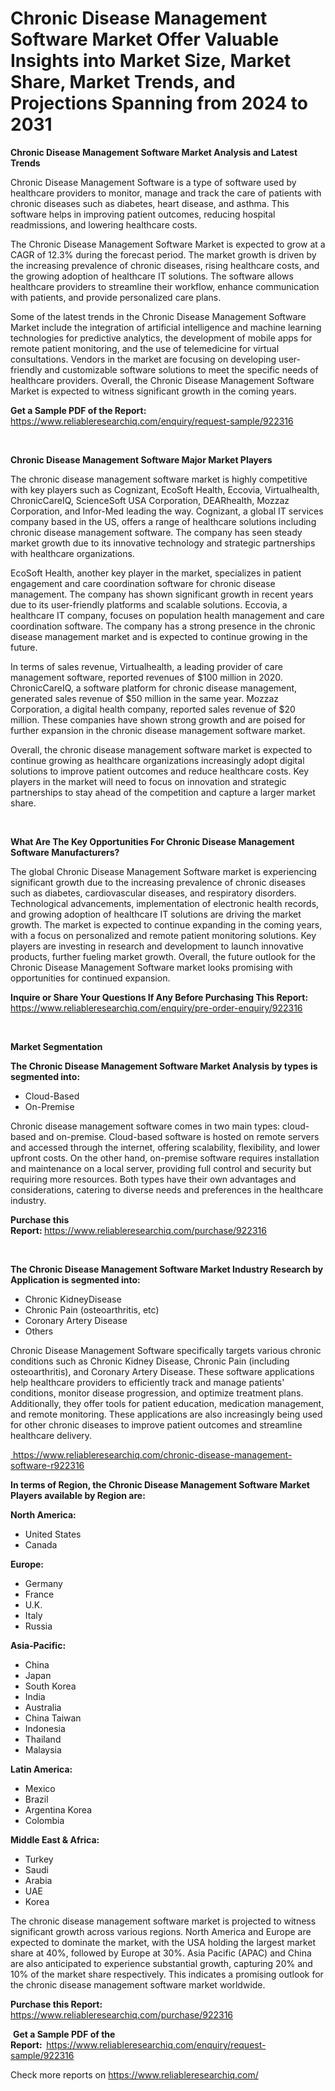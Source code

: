 <p><h1>Chronic Disease Management Software Market Offer Valuable Insights into Market Size, Market Share, Market Trends, and Projections Spanning from 2024 to 2031</h1></p><p><strong>Chronic Disease Management Software Market Analysis and Latest Trends</strong></p>
<p><p>Chronic Disease Management Software is a type of software used by healthcare providers to monitor, manage and track the care of patients with chronic diseases such as diabetes, heart disease, and asthma. This software helps in improving patient outcomes, reducing hospital readmissions, and lowering healthcare costs.</p><p>The Chronic Disease Management Software Market is expected to grow at a CAGR of 12.3% during the forecast period. The market growth is driven by the increasing prevalence of chronic diseases, rising healthcare costs, and the growing adoption of healthcare IT solutions. The software allows healthcare providers to streamline their workflow, enhance communication with patients, and provide personalized care plans.</p><p>Some of the latest trends in the Chronic Disease Management Software Market include the integration of artificial intelligence and machine learning technologies for predictive analytics, the development of mobile apps for remote patient monitoring, and the use of telemedicine for virtual consultations. Vendors in the market are focusing on developing user-friendly and customizable software solutions to meet the specific needs of healthcare providers. Overall, the Chronic Disease Management Software Market is expected to witness significant growth in the coming years.</p></p>
<p><strong>Get a Sample PDF of the Report:&nbsp;</strong> <a href="https://www.reliableresearchiq.com/enquiry/request-sample/922316">https://www.reliableresearchiq.com/enquiry/request-sample/922316</a></p>
<p>&nbsp;</p>
<p><strong>Chronic Disease Management Software Major Market Players</strong></p>
<p><p>The chronic disease management software market is highly competitive with key players such as Cognizant, EcoSoft Health, Eccovia, Virtualhealth, ChronicCareIQ, ScienceSoft USA Corporation, DEARhealth, Mozzaz Corporation, and Infor-Med leading the way. Cognizant, a global IT services company based in the US, offers a range of healthcare solutions including chronic disease management software. The company has seen steady market growth due to its innovative technology and strategic partnerships with healthcare organizations.</p><p>EcoSoft Health, another key player in the market, specializes in patient engagement and care coordination software for chronic disease management. The company has shown significant growth in recent years due to its user-friendly platforms and scalable solutions. Eccovia, a healthcare IT company, focuses on population health management and care coordination software. The company has a strong presence in the chronic disease management market and is expected to continue growing in the future.</p><p>In terms of sales revenue, Virtualhealth, a leading provider of care management software, reported revenues of $100 million in 2020. ChronicCareIQ, a software platform for chronic disease management, generated sales revenue of $50 million in the same year. Mozzaz Corporation, a digital health company, reported sales revenue of $20 million. These companies have shown strong growth and are poised for further expansion in the chronic disease management software market. </p><p>Overall, the chronic disease management software market is expected to continue growing as healthcare organizations increasingly adopt digital solutions to improve patient outcomes and reduce healthcare costs. Key players in the market will need to focus on innovation and strategic partnerships to stay ahead of the competition and capture a larger market share.</p></p>
<p>&nbsp;</p>
<p><strong>What Are The Key Opportunities For Chronic Disease Management Software Manufacturers?</strong></p>
<p><p>The global Chronic Disease Management Software market is experiencing significant growth due to the increasing prevalence of chronic diseases such as diabetes, cardiovascular diseases, and respiratory disorders. Technological advancements, implementation of electronic health records, and growing adoption of healthcare IT solutions are driving the market growth. The market is expected to continue expanding in the coming years, with a focus on personalized and remote patient monitoring solutions. Key players are investing in research and development to launch innovative products, further fueling market growth. Overall, the future outlook for the Chronic Disease Management Software market looks promising with opportunities for continued expansion.</p></p>
<p><strong>Inquire or Share Your Questions If Any Before Purchasing This Report:</strong> <a href="https://www.reliableresearchiq.com/enquiry/pre-order-enquiry/922316">https://www.reliableresearchiq.com/enquiry/pre-order-enquiry/922316</a></p>
<p>&nbsp;</p>
<p><strong>Market Segmentation</strong></p>
<p><strong>The Chronic Disease Management Software Market Analysis by types is segmented into:</strong></p>
<p><ul><li>Cloud-Based</li><li>On-Premise</li></ul></p>
<p><p>Chronic disease management software comes in two main types: cloud-based and on-premise. Cloud-based software is hosted on remote servers and accessed through the internet, offering scalability, flexibility, and lower upfront costs. On the other hand, on-premise software requires installation and maintenance on a local server, providing full control and security but requiring more resources. Both types have their own advantages and considerations, catering to diverse needs and preferences in the healthcare industry.</p></p>
<p><strong>Purchase this Report:&nbsp;</strong><a href="https://www.reliableresearchiq.com/purchase/922316">https://www.reliableresearchiq.com/purchase/922316</a></p>
<p>&nbsp;</p>
<p><strong>The Chronic Disease Management Software Market Industry Research by Application is segmented into:</strong></p>
<p><ul><li>Chronic KidneyDisease</li><li>Chronic Pain (osteoarthritis, etc)</li><li>Coronary Artery Disease</li><li>Others</li></ul></p>
<p><p>Chronic Disease Management Software specifically targets various chronic conditions such as Chronic Kidney Disease, Chronic Pain (including osteoarthritis), and Coronary Artery Disease. These software applications help healthcare providers to efficiently track and manage patients' conditions, monitor disease progression, and optimize treatment plans. Additionally, they offer tools for patient education, medication management, and remote monitoring. These applications are also increasingly being used for other chronic diseases to improve patient outcomes and streamline healthcare delivery.</p></p>
<p><a href="https://www.reliableresearchiq.com/chronic-disease-management-software-r922316">&nbsp;https://www.reliableresearchiq.com/chronic-disease-management-software-r922316</a></p>
<p><strong>In terms of Region, the Chronic Disease Management Software Market Players available by Region are:</strong></p>
<p>
    <p> <strong> North America: </strong>
        <ul>
            <li>United States</li>
            <li>Canada</li>
        </ul>
        </p> 
    <p> <strong> Europe: </strong>
        <ul>
            <li>Germany</li>
            <li>France</li>
            <li>U.K.</li>
            <li>Italy</li>
            <li>Russia</li>
        </ul>
        </p> 
    <p> <strong> Asia-Pacific: </strong>
        <ul>
            <li>China</li>
            <li>Japan</li>
            <li>South Korea</li>
            <li>India</li>
            <li>Australia</li>
            <li>China Taiwan</li>
            <li>Indonesia</li>
            <li>Thailand</li>
            <li>Malaysia</li>
        </ul>
        </p> 
    <p> <strong> Latin America: </strong>
        <ul>
            <li>Mexico</li>
            <li>Brazil</li>
            <li>Argentina Korea</li>
            <li>Colombia</li>
        </ul>
        </p> 
    <p> <strong> Middle East & Africa: </strong>
        <ul>
            <li>Turkey</li>
            <li>Saudi</li>
            <li>Arabia</li>
            <li>UAE</li>
            <li>Korea</li>
        </ul>
    </p>
    </p>
<p><p>The chronic disease management software market is projected to witness significant growth across various regions. North America and Europe are expected to dominate the market, with the USA holding the largest market share at 40%, followed by Europe at 30%. Asia Pacific (APAC) and China are also anticipated to experience substantial growth, capturing 20% and 10% of the market share respectively. This indicates a promising outlook for the chronic disease management software market worldwide.</p></p>
<p><strong>Purchase this Report: </strong><a href="https://www.reliableresearchiq.com/purchase/922316">https://www.reliableresearchiq.com/purchase/922316</a></p>
<p>&nbsp;<strong>Get a Sample PDF of the Report:&nbsp;&nbsp;</strong><a href="https://www.reliableresearchiq.com/enquiry/request-sample/922316">https://www.reliableresearchiq.com/enquiry/request-sample/922316</a></p>
<p><strong></strong></p>
<p>Check more reports on <a href="https://www.reliableresearchiq.com/">https://www.reliableresearchiq.com/</a></p>